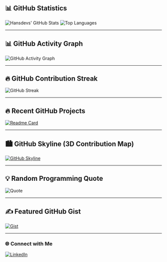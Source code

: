 ## 📊 GitHub Statistics

![Hansdevs' GitHub Stats](https://github-readme-stats.vercel.app/api?username=hansdevs&show_icons=true&theme=tokyonight&hide_border=true&card_width=450)
![Top Languages](https://github-readme-stats.vercel.app/api/top-langs/?username=hansdevs&layout=compact&theme=tokyonight&hide_border=true&card_width=450)

---

## 📊 GitHub Activity Graph
![GitHub Activity Graph](https://github-readme-activity-graph.vercel.app/graph?username=hansdevs&theme=tokyo-night&hide_border=true)

---

## 🔥 GitHub Contribution Streak
![GitHub Streak](https://github-readme-streak-stats.herokuapp.com/?user=hansdevs&theme=tokyonight&hide_border=true)

---

## 🔥 Recent GitHub Projects
[![Readme Card](https://github-readme-stats.vercel.app/api/pin/?username=hansdevs&repo=REPO_NAME&theme=tokyonight&hide_border=true)](https://github.com/hansdevs/REPO_NAME)

---

## 🏙️ GitHub Skyline (3D Contribution Map)
[![GitHub Skyline](https://github.com/hansdevs/hansdevs/blob/main/github-skyline.svg)](https://skyline.github.com/hansdevs)

---

## 💡 Random Programming Quote
![Quote](https://quotes-github-readme.vercel.app/api?type=horizontal&theme=tokyonight)

---

## ✍️ Featured GitHub Gist
[![Gist](https://github-readme-gist.vercel.app/api/gist?id=YOUR_GIST_ID)](https://gist.github.com/hansdevs/YOUR_GIST_ID)

---

### 🌐 Connect with Me  
[![LinkedIn](https://img.shields.io/badge/LinkedIn-Profile-0A66C2?style=for-the-badge&logo=linkedin&logoColor=white)](https://www.linkedin.com/in/hans-gamlien-59ab1a265)
